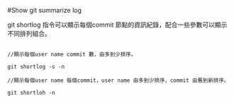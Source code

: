 #Show git summarize log

git shortlog 指令可以顯示每個commit 節點的資訊紀錄，配合一些參數可以顯示不同排列組合。

```

//顯示每個user name commit 數，由多到少排序。

git shortlog -s -n

//顯示每個user name 每個commit，user name 由多到少排序，commit 由舊到新排序。

git shortloh -n 

```
